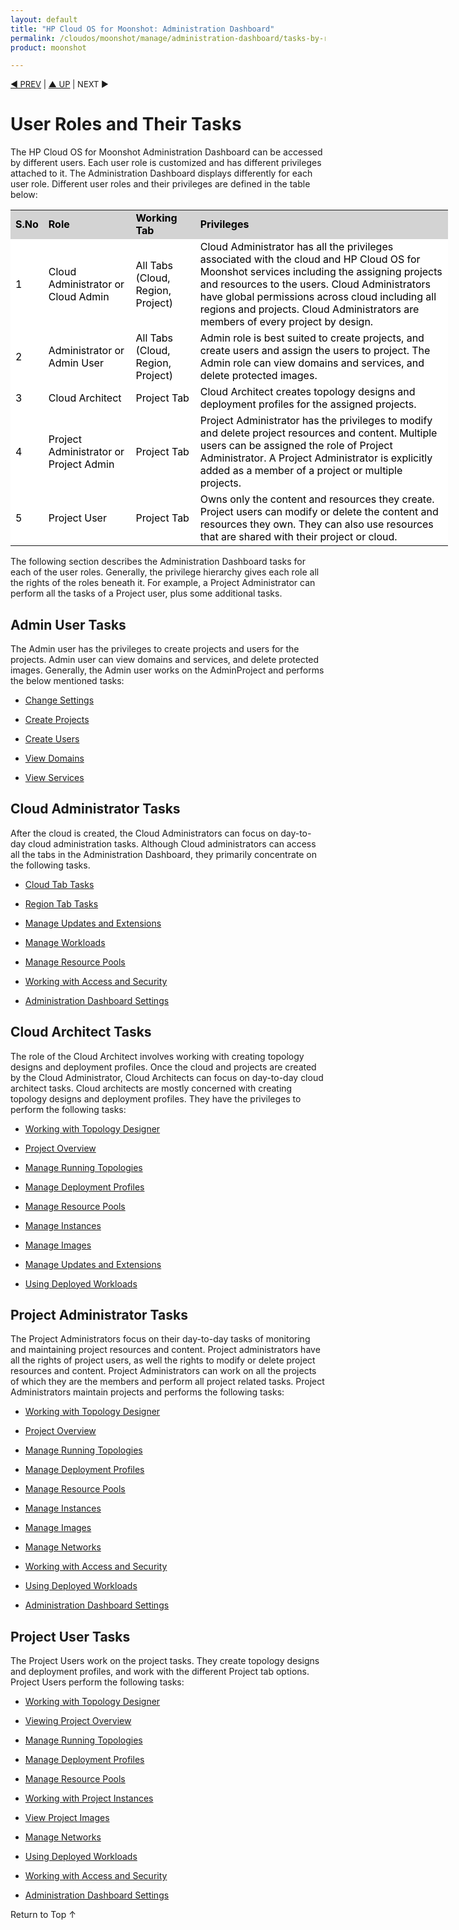 ```yaml
---
layout: default
title: "HP Cloud OS for Moonshot: Administration Dashboard"
permalink: /cloudos/moonshot/manage/administration-dashboard/tasks-by-role/
product: moonshot

---
```


<script>

function PageRefresh {
onLoad="window.refresh"
}

PageRefresh();

</script>

<p style="font-size: small;"> <a href="/cloudos/moonshot/manage/">&#9664; PREV</a> | <a href="/cloudos/moonshot/manage">&#9650; UP</a> | NEXT &#9654;</p>

# User Roles and Their Tasks  #

The HP Cloud OS for Moonshot Administration Dashboard can be accessed by different users. Each user role is customized and has different privileges attached to it. The Administration Dashboard displays differently for each user role.  Different user roles and their privileges are defined in the table below:

<table style="text-align: left; vertical-align: top; width:700px;">

<tr style="background-color: lightgrey; color: black;">

 <td><b>S.No</b></td> <td><b>Role</b></td><td><b>Working Tab</b></td><td><b>Privileges</td></tr>

<tr style="background-color: white; color: black;">
<td>1</td> <td>Cloud Administrator or Cloud Admin</td><td>All Tabs (Cloud, Region, Project)</td><td>Cloud Administrator has all the privileges associated with the cloud and HP Cloud OS for Moonshot services including the assigning projects and resources to the users. Cloud Administrators have global permissions across cloud including all regions and projects. Cloud Administrators are members of every project by design.</td></tr>

<tr style="background-color: white; color: black;">
<td>2</td><td>Administrator or Admin User</td><td>All Tabs (Cloud, Region, Project)</td><td>Admin role is best suited to create projects, and create users and assign the users to project. The Admin role can view domains and services, and delete protected images.</td><tr>

<tr style="background-color: white; color: black;">
<td>3</td><td>Cloud Architect</td><td>Project Tab</td><td>Cloud Architect creates topology designs and deployment profiles for the assigned projects.</td></tr>

<tr style="background-color: white; color: black;">
<td>4</td><td>Project Administrator or Project Admin</td><td>Project Tab</td><td>Project Administrator has the privileges to modify and delete project resources and content. Multiple users can be assigned the role of Project Administrator. A Project Administrator is explicitly added as a member of a project or multiple projects.</td></tr>

<tr style="background-color: white; color: black;">
<td>5</td><td>Project User</td><td>Project Tab</td><td>Owns only the content and resources they create. Project users can modify or delete the content and resources they own. They can also use resources that are shared with their project or cloud.</td></tr></table>



The following section describes the Administration Dashboard tasks for each of the user roles. Generally, the privilege hierarchy gives each role all the rights of the roles beneath it. For example, a Project Administrator can perform all the tasks of a Project user, plus some additional tasks.

## Admin User Tasks ##

The Admin user has the privileges to create projects and users for the projects. Admin user can view domains and services, and delete protected images. Generally, the Admin user works on the AdminProject and performs the below mentioned tasks:

* [Change Settings](http://cloudos/moonshot/manage/administration-dashboard/working-with-cloud-tab/)

* [Create Projects](http://cloudos/moonshot/manage/administration-dashboard/working-with-cloud-tab/)

* [Create Users](http://cloudos/moonshot/manage/administration-dashboard/working-with-cloud-tab/)

* [View  Domains](http://cloudos/moonshot/manage/administration-dashboard/working-with-cloud-tab/)

* [View Services](http://cloudos/moonshot/manage/administration-dashboard/working-with-cloud-tab/)
 
## Cloud Administrator Tasks ##

After the cloud is created, the Cloud Administrators can focus on day-to-day cloud administration tasks. Although Cloud administrators can access all the tabs in the Administration Dashboard, they primarily concentrate on the following tasks.

* [Cloud Tab Tasks](http://cloudos/moonshot/manage/administration-dashboard/working-with-cloud-tab/)

* [Region Tab Tasks](http://cloudos/moonshot/manage/administration-dashboard/working-with-region-tab/)

* [Manage Updates and Extensions](http://cloudos/moonshot/manage/administration-dashboard/updates-extensions/)

* [Manage Workloads](http://cloudos/administration-dashboard/workloads/)

* [Manage Resource Pools](http://cloudos/administration-dashboard/resource-pool/)

* [Working with Access and Security](http://cloudos/administration-dashboard/access-and-security/)

* [Administration Dashboard Settings](http://cloudos/administration-dashboard/settings-tab/)


## Cloud Architect Tasks ##

The role of the Cloud Architect involves working with creating topology designs and deployment profiles. Once the cloud and projects are created by the Cloud Administrator, Cloud Architects can focus on day-to-day cloud architect tasks. Cloud architects are mostly concerned with creating topology designs and deployment profiles. They have the privileges to perform the following tasks:

* [Working with Topology Designer](http://cloudos/administration-dashboard/topology-designs/)

* [Project Overview](http://cloudos/administration-dashboard/working-with-cloud-tab/)

* [Manage Running Topologies](http://cloudos/administration-dashboard/running-topologies/)

* [Manage Deployment Profiles](http://cloudos/administration-dashboard/deployment-profiles/)

* [Manage Resource Pools](http://cloudos/administration-dashboard/resource-pool/)

* [Manage Instances](http://cloudos/administration-dashboard/project-instances/)

* [Manage Images](http://cloudos/administration-dashboard/project-images/)

* [Manage Updates and Extensions](http://cloudos/administration-dashboard/updates-extensions/)

* [Using Deployed Workloads](http://cloudos/administration-dashboard/workloads/)


## Project Administrator Tasks ##

The Project Administrators focus on their day-to-day tasks of monitoring and maintaining project resources and content. Project administrators have all the rights of project users, as well the rights to modify or delete project resources and content. Project Administrators can work on all the projects of which they are the members and perform all project related tasks.
Project Administrators maintain projects and performs the following tasks:

* [Working with Topology Designer](http://cloudos/administration-dashboard/topology-designs/)

* [Project Overview](http://cloudos/administration-dashboard/working-with-project-tab/)

* [Manage Running Topologies](http://cloudos/administration-dashboard/running-topologies/)

* [Manage Deployment Profiles](http://cloudos/administration-dashboard/deployment-profiles/)

* [Manage Resource Pools](http://cloudos/administration-dashboard/resource-pools/)

* [Manage Instances](http://cloudos/administration-dashboard/project-instances/)

* [Manage Images](http://cloudos/administration-dashboard/project-images/)

* [Manage Networks](http://cloudos/administration-dashboard/project-networks/)

* [Working with Access and Security](http://cloudos/administration-dashboard/access-and-security/)

* [Using Deployed Workloads](http://cloudos/administration-dashboard/workloads/)

* [Administration Dashboard Settings](http://cloudos/administration-dashboard/settings-tab/)

## Project User Tasks ##

The Project Users work on the project tasks. They create topology designs and deployment profiles, and work with the different Project tab options.
Project Users perform the following tasks:

* [Working with Topology Designer](http://cloudos/administration-dashboard/topology-designs/)

* [Viewing Project Overview](http://cloudos/administration-dashboard/working-with-project-tab/)

* [Manage Running Topologies](http://cloudos/administration-dashboard/running-topologies/)

* [Manage Deployment Profiles](http://cloudos/administration-dashboard/deployment-profiles/)

* [Manage Resource Pools](http://cloudos/administration-dashboard/resource-pools/)

* [Working with Project Instances](http://cloudos/administration-dashboard/project-instances/)

* [View Project Images](http://cloudos/administration-dashboard/project-images/)

* [Manage Networks](http://cloudos/administration-dashboard/project-networks/)

* [Using Deployed Workloads](http://cloudos/administration-dashboard/workloads/)

* [Working with Access and Security](http://cloudos/administration-dashboard/access-and-security/)

* [Administration Dashboard Settings](http://cloudos/administration-dashboard/settings-tab/)



<a href="#top" style="padding:14px 0px 14px 0px; text-decoration: none;"> Return to Top &#8593; </a>

























